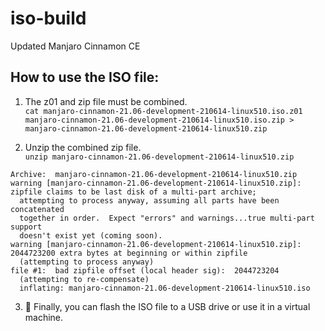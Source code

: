 # iso-build
Updated Manjaro Cinnamon CE

## How to use the ISO file:

1. The z01 and zip file must be combined. <br>
`cat manjaro-cinnamon-21.06-development-210614-linux510.iso.z01 manjaro-cinnamon-21.06-development-210614-linux510.iso.zip > manjaro-cinnamon-21.06-development-210614-linux510.zip`

2. Unzip the combined zip file. <br>
`unzip manjaro-cinnamon-21.06-development-210614-linux510.zip`
```
Archive:  manjaro-cinnamon-21.06-development-210614-linux510.zip
warning [manjaro-cinnamon-21.06-development-210614-linux510.zip]:  zipfile claims to be last disk of a multi-part archive;
  attempting to process anyway, assuming all parts have been concatenated
  together in order.  Expect "errors" and warnings...true multi-part support
  doesn't exist yet (coming soon).
warning [manjaro-cinnamon-21.06-development-210614-linux510.zip]:  2044723200 extra bytes at beginning or within zipfile
  (attempting to process anyway)
file #1:  bad zipfile offset (local header sig):  2044723204
  (attempting to re-compensate)
  inflating: manjaro-cinnamon-21.06-development-210614-linux510.iso  
```
3. 🎉 Finally, you can flash the ISO file to a USB drive or use it in a virtual machine.
